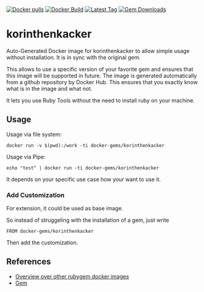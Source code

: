 [![Docker pulls](https://img.shields.io/docker/pulls/rubygem/korinthenkacker.svg)](https://hub.docker.com/r/rubygem/korinthenkacker/)
[![Docker Build](https://img.shields.io/docker/automated/rubygem/korinthenkacker.svg)](https://hub.docker.com/r/rubygem/korinthenkacker/)
[![Latest Tag](https://img.shields.io/github/tag/docker-rubygem/korinthenkacker.svg)](https://hub.docker.com/r/rubygem/korinthenkacker/)
[![Gem Downloads](https://img.shields.io/gem/dt/korinthenkacker.svg)](https://rubygems.org/gems/korinthenkacker/)
# korinthenkacker

Auto-Generated Docker image for korinthenkacker to allow simple usage without installation.
It is in sync with the original gem.

This allows to use a specific version of your favorite gem and ensures that this image will be supported in future.
The image is generated automatically from a github repository by Docker Hub.
This ensures that you exactly know what is in the image and what not.

It lets you use Ruby Tools without the need to install ruby on your machine.

## Usage

Usage via file system:

`docker run -v $(pwd):/work -ti docker-gems/korinthenkacker`

Usage via Pipe:

`echo "test" | docker run -ti docker-gems/korinthenkacker`

It depends on your specific use case how your want to use it.

### Add Customization

For extension, it could be used as base image.

So instead of struggeling with the installation of a gem, just write

`FROM docker-gems/korinthenkacker`

Then add the customization.

## References

 - [Overview over other rubygem docker images](https://github.com/thinkbot/docker-rubygem)
 - [Gem](https://rubygems.org/gems/korinthenkacker/)
